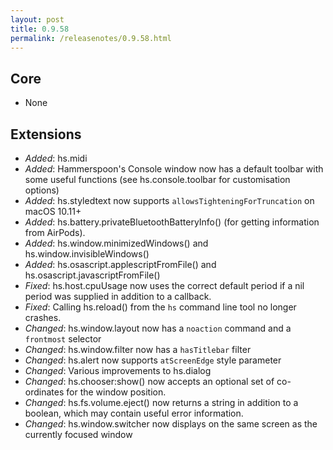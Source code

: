 ```yaml
---
layout: post
title: 0.9.58
permalink: /releasenotes/0.9.58.html
---
```


## Core
 * None

## Extensions

 * *Added*: hs.midi
 * *Added*: Hammerspoon's Console window now has a default toolbar with some useful functions (see hs.console.toolbar for customisation options)
 * *Added*: hs.styledtext now supports `allowsTighteningForTruncation` on macOS 10.11+
 * *Added*: hs.battery.privateBluetoothBatteryInfo() (for getting information from AirPods).
 * *Added*: hs.window.minimizedWindows() and hs.window.invisibleWindows()
 * *Added*: hs.osascript.applescriptFromFile() and hs.osascript.javascriptFromFile()
 * *Fixed*: hs.host.cpuUsage now uses the correct default period if a nil period was supplied in addition to a callback.
 * *Fixed*: Calling hs.reload() from the `hs` command line tool no longer crashes.
 * *Changed*: hs.window.layout now has a `noaction` command and a `frontmost` selector
 * *Changed*: hs.window.filter now has a `hasTitlebar` filter
 * *Changed*: hs.alert now supports `atScreenEdge` style parameter
 * *Changed*: Various improvements to hs.dialog
 * *Changed*: hs.chooser:show() now accepts an optional set of co-ordinates for the window position.
 * *Changed*: hs.fs.volume.eject() now returns a string in addition to a boolean, which may contain useful error information.
 * *Changed*: hs.window.switcher now displays on the same screen as the currently focused window
